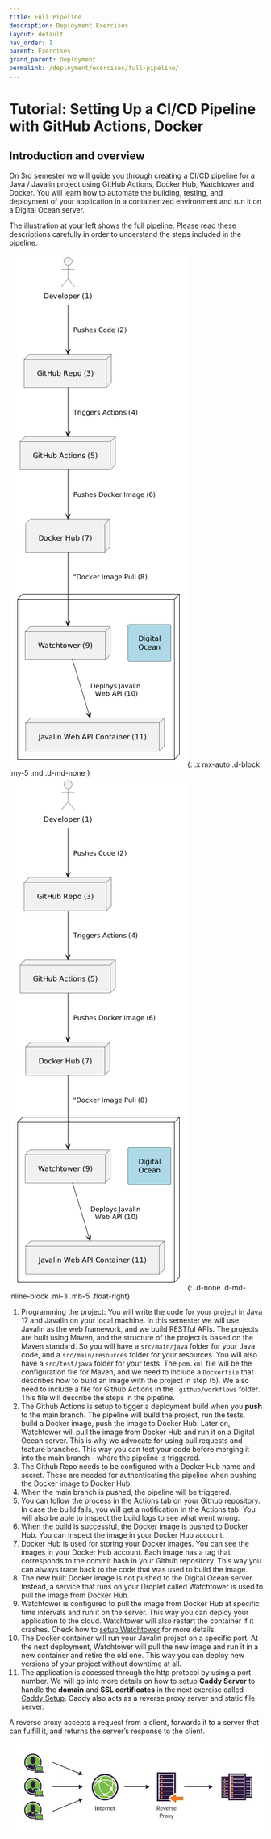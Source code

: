 ```yaml
---
title: Full Pipeline
description: Deployment Exercises
layout: default
nav_order: 1
parent: Exercises
grand_parent: Deployment
permalink: /deployment/exercises/full-pipeline/
---
```


# Tutorial: Setting Up a CI/CD Pipeline with GitHub Actions, Docker

## Introduction and overview

On 3rd semester we will guide you through creating a CI/CD pipeline for a Java / Javalin project using GitHub Actions, Docker Hub, Watchtower and Docker. You will learn how to automate the building, testing, and deployment of your application in a containerized environment and run it on a Digital Ocean server.

The illustration at your left shows the full pipeline. Please read these descriptions carefully in order to understand the steps included in the pipeline.

![pipeline](./images/fullpipeline.png){: .x mx-auto .d-block .my-5 .md .d-md-none }
![pipeline](./images/fullpipeline.png){: .d-none .d-md-inline-block .ml-3 .mb-5 .float-right}

1. Programming the project: You will write the code for your project in Java 17 and Javalin on your local machine. In this semester we will use Javalin as the web framework, and we build RESTful APIs. The projects are built using Maven, and the structure of the project is based on the Maven standard. So you will have a `src/main/java` folder for your Java code, and a `src/main/resources` folder for your resources. You will also have a `src/test/java` folder for your tests. The `pom.xml` file will be the configuration file for Maven, and we need to include a `Dockerfile` that describes how to build an image with the project in step (5). We also need to include a file for Github Actions in the `.github/workflows` folder. This file will describe the steps in the pipeline.
2. The Github Actions is setup to tigger a deployment build when you **push** to the main branch. The pipeline will build the project, run the tests, build a Docker image, push the image to Docker Hub. Later on, Watchtower will pull the image from Docker Hub and run it on a Digital Ocean server. This is why we advocate for using pull requests and feature branches. This way you can test your code before merging it into the main branch - where the pipeline is triggered.
3. The Github Repo needs to be configured with a Docker Hub name and secret. These are needed for authenticating the pipeline when pushing the Docker image to Docker Hub.
4. When the main branch is pushed, the pipeline will be triggered.
5. You can follow the process in the Actions tab on your Github repository. In case the build fails, you will get a notification in the Actions tab. You will also be able to inspect the build logs to see what went wrong.
6. When the build is successful, the Docker image is pushed to Docker Hub. You can inspect the image in your Docker Hub account.
7. Docker Hub is used for storing your Docker images. You can see the images in your Docker Hub account. Each image has a tag that corresponds to the commit hash in your Github repository. This way you can always trace back to the code that was used to build the image.
8. The new built Docker image is not pushed to the Digital Ocean server. Instead, a service that runs on your Droplet called Watchtower is used to pull the image from Docker Hub.
9. Watchtower is configured to pull the image from Docker Hub at specific time intervals and run it on the server. This way you can deploy your application to the cloud. Watchtower will also restart the container if it crashes. Check how to [setup Watchtower](./watchtower.md) for more details.
10. The Docker container will run your Javalin project on a specific port. At the next deployment, Watchtower will pull the new image and run it in a new container and retire the old one. This way you can deploy new versions of your project without downtime at all.
11. The application is accessed through the http protocol by using a port number.  We will go into more details on how to setup **Caddy Server** to handle the **domain** and **SSL certificates** in the next exercise called [Caddy Setup](./caddy_setup.md). Caddy also acts as a reverse proxy server and static file server.

A reverse proxy accepts a request from a client, forwards it to a server that can fulfill it, and returns the server’s response to the client.

![Reverse Proxy](./images/reverseproxy.webp)
